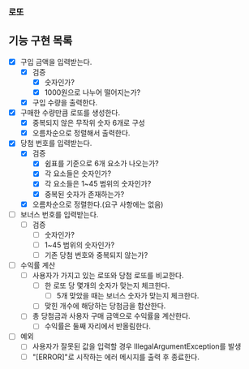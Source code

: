 ### 로또

## 기능 구현 목록

- [x] 구입 금액을 입력받는다.
    - [x] 검증
        - [x] 숫자인가?
        - [x] 1000원으로 나누어 떨어지는가?
    - [x] 구입 수량을 출력한다.
- [x] 구매한 수량만큼 로또를 생성한다.
    - [x] 중복되지 않은 무작위 숫자 6개로 구성
    - [x] 오름차순으로 정렬해서 출력한다.
- [x] 당첨 번호를 입력받는다.
    - [x] 검증
        - [x] 쉼표를 기준으로 6개 요소가 나오는가?
        - [x] 각 요소들은 숫자인가?
        - [x] 각 요소들은 1~45 범위의 숫자인가?
        - [x] 중복된 숫자가 존재하는가?
    - [x] 오름차순으로 정렬한다.(요구 사항에는 없음)
- [ ] 보너스 번호를 입력받는다.
    - [ ] 검증
        - [ ] 숫자인가?
        - [ ] 1~45 범위의 숫자인가?
        - [ ] 기존 당첨 번호와 중복되지 않는가?
- [ ] 수익률 계산
    - [ ] 사용자가 가지고 있는 로또와 당첨 로또를 비교한다.
        - [ ] 한 로또 당 몇개의 숫자가 맞는지 체크한다.
            - [ ] 5개 맞았을 때는 보너스 숫자가 맞는지 체크한다.
        - [ ] 맞힌 개수에 해당하는 당첨금을 합산한다.
    - [ ] 총 당첨금과 사용자 구매 금액으로 수익률을 계산한다.
        - [ ] 수익률은 둘째 자리에서 반올림한다.
- [ ] 예외
    - [ ] 사용자가 잘못된 값을 입력할 경우 IllegalArgumentException를 발생
    - [ ] "[ERROR]"로 시작하는 에러 메시지를 출력 후 종료한다.